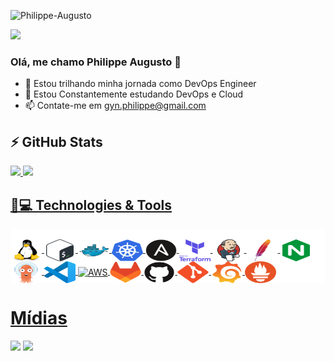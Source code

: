 <p align="left"><img src="https://komarev.com/ghpvc/?username=Philippe-Augusto" alt="Philippe-Augusto" /></p>
<a href="https://github.com/Philippe-Augusto/?tab=follow">
  <img src="https://img.shields.io/github/followers/Philippe-Augusto?label=Follow&style=social" style="height:20px"/>
</a>

### Olá, me chamo Philippe Augusto 👋

- 🔭 Estou trilhando minha jornada como DevOps Engineer
- 🌱 Estou Constantemente estudando DevOps e Cloud
- 📫 Contate-me em gyn.philippe@gmail.com

## ⚡ GitHub Stats
 <div>
  <a href="https://github.com/Philippe-Augusto">
  <img height="180em" src="https://github-readme-stats.vercel.app/api?username=Philippe-Augusto&show_icons=true&theme=transparent"/>
  <img height="180em" src="https://github-readme-stats.vercel.app/api/top-langs/?username=Philippe-Augusto&layout=compact&langs_count=7&theme=transparent"/>
</div>

## 🚀💻 Technologies & Tools
<div style="display: inline_block; background-color: white;"><br>
<img align="center" height="35" width="50" alt="Linux"   src="https://raw.githubusercontent.com/devicons/devicon/master/icons/linux/linux-original.svg"/>
<img align="center" height="35" width="50" alt="Bash"    src="https://raw.githubusercontent.com/devicons/devicon/master/icons/bash/bash-original.svg"/>
<img align="center" height="35" width="50" alt="Docker"  src="https://raw.githubusercontent.com/devicons/devicon/master/icons/docker/docker-original.svg"/>
<img align="center" height="35" width="50" alt="Kubernetes" src="https://raw.githubusercontent.com/devicons/devicon/master/icons/kubernetes/kubernetes-plain.svg"/>
<img align="center" height="35" width="50" alt="Ansible" src="https://raw.githubusercontent.com/devicons/devicon/1119b9f84c0290e0f0b38982099a2bd027a48bf1/icons/ansible/ansible-original.svg"/>
<img align="center" height="35" width="50" alt="Terraform" src="https://raw.githubusercontent.com/devicons/devicon/1119b9f84c0290e0f0b38982099a2bd027a48bf1/icons/terraform/terraform-plain-wordmark.svg"/>
<img align="center" height="35" width="50" alt="Jenkins" src="https://raw.githubusercontent.com/devicons/devicon/1119b9f84c0290e0f0b38982099a2bd027a48bf1/icons/jenkins/jenkins-original.svg"/>
<img align="center" height="35" width="50" alt="Apache" src="https://raw.githubusercontent.com/devicons/devicon/1119b9f84c0290e0f0b38982099a2bd027a48bf1/icons/apache/apache-original.svg"/>
<img align="center" height="35" width="50" alt="Nginx" src="https://raw.githubusercontent.com/devicons/devicon/1119b9f84c0290e0f0b38982099a2bd027a48bf1/icons/nginx/nginx-original.svg"/>
<img align="center" height="35" width="50" alt="ArgoCD" src="https://raw.githubusercontent.com/devicons/devicon/1119b9f84c0290e0f0b38982099a2bd027a48bf1/icons/argocd/argocd-original.svg"/>
<img align="center" height="35" width="50" alt="Vscode" src="https://raw.githubusercontent.com/devicons/devicon/1119b9f84c0290e0f0b38982099a2bd027a48bf1/icons/vscode/vscode-original.svg"/>
<img align="center" height="35" width="50" alt="AWS" src="https://upload.wikimedia.org/wikipedia/commons/thumb/9/93/Amazon_Web_Services_Logo.svg/512px-Amazon_Web_Services_Logo.svg.png?20170912170050"/>
<img align="center" height="35" width="50" alt="Gitlab" src="https://raw.githubusercontent.com/devicons/devicon/1119b9f84c0290e0f0b38982099a2bd027a48bf1/icons/gitlab/gitlab-original.svg"/>
<img align="center" height="35" width="50" alt="GitHub" src="https://raw.githubusercontent.com/devicons/devicon/1119b9f84c0290e0f0b38982099a2bd027a48bf1/icons/github/github-original.svg"/>
<img align="center" height="35" width="50" alt="Git" src="https://raw.githubusercontent.com/devicons/devicon/1119b9f84c0290e0f0b38982099a2bd027a48bf1/icons/git/git-original.svg"/>
<img align="center" height="35" width="50" alt="Grafana" src="https://raw.githubusercontent.com/devicons/devicon/1119b9f84c0290e0f0b38982099a2bd027a48bf1/icons/grafana/grafana-original.svg"/>
<img align="center" height="35" width="50" alt="Prometheus" src="https://raw.githubusercontent.com/devicons/devicon/1119b9f84c0290e0f0b38982099a2bd027a48bf1/icons/prometheus/prometheus-original.svg"/>
   
</div>

 <div>  
  <h1>Mídias</h1>
  <a href = "mailto:gyn.philippe@gmail.com@gmail.com"><img src="https://img.shields.io/badge/-Gmail-%23333?style=for-the-badge&logo=gmail&logoColor=white" target="_blank"></a>
  <a href="https://www.linkedin.com/in/philippe-augusto" target="_blank"><img src="https://img.shields.io/badge/-LinkedIn-%235077B5?style=for-the-badge&logo=linkedin&logoColor=white" target="_blank"></a> 
</div>
